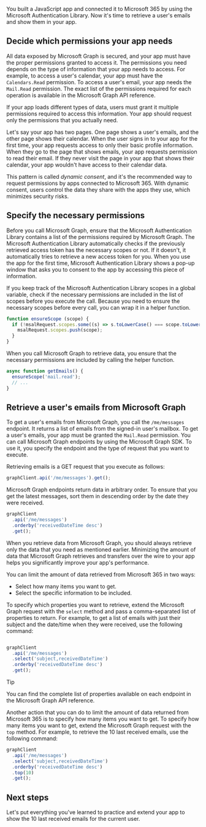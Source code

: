 You built a JavaScript app and connected it to Microsoft 365 by using the Microsoft Authentication Library. Now it's time to retrieve a user's emails and show them in your app.

## Decide which permissions your app needs

All data exposed by Microsoft Graph is secured, and your app must have the proper permissions granted to access it. The permissions you need depends on the type of information that your app needs to access. For example, to access a user's calendar, your app must have the `Calendars.Read` permission. To access a user's email, your app needs the `Mail.Read` permission. The exact list of the permissions required for each operation is available in the Microsoft Graph API reference.

If your app loads different types of data, users must grant it multiple permissions required to access this information. Your app should request only the permissions that you actually need.

Let's say your app has two pages. One page shows a user's emails, and the other page shows their calendar. When the user signs in to your app for the first time, your app requests access to only their basic profile information. When they go to the page that shows emails, your app requests permission to read their email. If they never visit the page in your app that shows their calendar, your app wouldn't have access to their calendar data.

This pattern is called _dynamic consent_, and it's the recommended way to request permissions by apps connected to Microsoft 365. With dynamic consent, users control the data they share with the apps they use, which minimizes security risks.

## Specify the necessary permissions

Before you call Microsoft Graph, ensure that the Microsoft Authentication Library contains a list of the permissions required by Microsoft Graph. The Microsoft Authentication Library automatically checks if the previously retrieved access token has the necessary scopes or not. If it doesn't, it automatically tries to retrieve a new access token for you. When you use the app for the first time, Microsoft Authentication Library shows a pop-up window that asks you to consent to the app by accessing this piece of information.

If you keep track of the Microsoft Authentication Library scopes in a global variable, check if the necessary permissions are included in the list of scopes before you execute the call. Because you need to ensure the necessary scopes before every call, you can wrap it in a helper function.

```javascript
function ensureScope (scope) {
  if (!msalRequest.scopes.some((s) => s.toLowerCase() === scope.toLowerCase())) {
    msalRequest.scopes.push(scope);
  }
}
```

When you call Microsoft Graph to retrieve data, you ensure that the necessary permissions are included by calling the helper function.

```javascript
async function getEmails() {
  ensureScope('mail.read');
  // ...
}
```

## Retrieve a user's emails from Microsoft Graph

To get a user's emails from Microsoft Graph, you call the `/me/messages` endpoint. It returns a list of emails from the signed-in user's mailbox. To get a user's emails, your app must be granted the `Mail.Read` permission. You can call Microsoft Graph endpoints by using the Microsoft Graph SDK. To use it, you specify the endpoint and the type of request that you want to execute.

Retrieving emails is a GET request that you execute as follows:

```javascript
graphClient.api('/me/messages').get(); 
```

Microsoft Graph endpoints return data in arbitrary order. To ensure that you get the latest messages, sort them in descending order by the date they were received.

```javascript
graphClient
  .api('/me/messages')
  .orderby('receivedDateTime desc')
  .get();
```

When you retrieve data from Microsoft Graph, you should always retrieve only the data that you need as mentioned earlier. Minimizing the amount of data that Microsoft Graph retrieves and transfers over the wire to your app helps you significantly improve your app's performance.

You can limit the amount of data retrieved from Microsoft 365 in two ways:

- Select how many items you want to get.
- Select the specific information to be included.

To specify which properties you want to retrieve, extend the Microsoft Graph request with the `select` method and pass a comma-separated list of properties to return. For example, to get a list of emails with just their subject and the date/time when they were received, use the following command:

```javascript

graphClient 
  .api('/me/messages')
  .select('subject,receivedDateTime')
  .orderby('receivedDateTime desc')
  .get();
```

> [!TIP]
> You can find the complete list of properties available on each endpoint in the Microsoft Graph API reference.

Another action that you can do to limit the amount of data returned from Microsoft 365 is to specify how many items you want to get. To specify how many items you want to get, extend the Microsoft Graph request with the `top` method. For example, to retrieve the 10 last received emails, use the following command:

```javascript
graphClient
  .api('/me/messages')
  .select('subject,receivedDateTime')
  .orderby('receivedDateTime desc')
  .top(10)
  .get();
```

## Next steps

Let's put everything you've learned to practice and extend your app to show the 10 last received emails for the current user.
